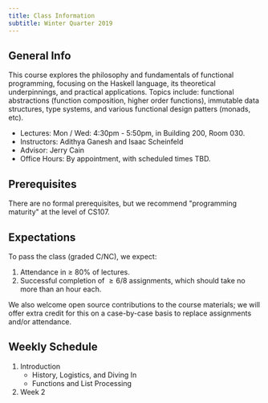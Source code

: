 ```yaml
---
title: Class Information
subtitle: Winter Quarter 2019
---
```


## General Info

This course explores the philosophy and fundamentals of functional programming,
focusing on the Haskell language, its theoretical underpinnings, and practical
applications. Topics include: functional abstractions
(function composition, higher order functions), immutable data structures, type
systems, and various functional design patters (monads, etc). 

- Lectures: Mon / Wed: 4:30pm - 5:50pm, in Building 200, Room 030.
- Instructors: Adithya Ganesh and Isaac Scheinfeld
- Advisor: Jerry Cain
- Office Hours: By appointment, with scheduled times TBD.

## Prerequisites

There are no formal prerequisites, but we recommend "programming maturity" at
the level of CS107.

## Expectations

To pass the class (graded C/NC), we expect:

1. Attendance in $\ge$ 80% of lectures.
2. Successful completion of $\ge 6/8$ assignments, which should take no more than
   an hour each.

We also welcome open source contributions to the course materials; we will offer
extra credit for this on a case-by-case basis to replace assignments and/or
attendance.

## Weekly Schedule

1. Introduction
    - History, Logistics, and Diving In
    - Functions and List Processing
1. Week 2
